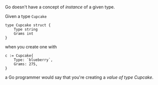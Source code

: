 Go doesn't have a concept of _instance_ of a given type.

Given a type `Cupcake`

```
type Cupcake struct {
	Type string
	Grams int
}
```

when you create one with

```
c := Cupcake{
	Type: `blueberry`,
	Grams: 275,
}
```

a Go programmer would say that you're creating a _value of type Cupcake_.
